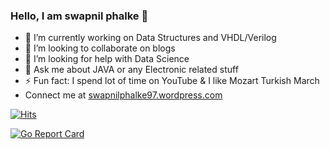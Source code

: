 ### Hello, I am swapnil phalke 👋

- 🔭 I’m currently working on Data Structures and VHDL/Verilog
- 👯 I’m looking to collaborate on blogs
- 🤔 I’m looking for help with Data Science
- 💬 Ask me about JAVA or any Electronic related stuff
- ⚡ Fun fact: I spend lot of time on YouTube & I like Mozart Turkish March
-  Connect me at <a href="https://swapnilphalke97.wordpress.com/">swapnilphalke97.wordpress.com</a>

[![Hits](https://hits.seeyoufarm.com/api/count/incr/badge.svg?url=https%3A%2F%2Fgithub.com%2Fgjbae1212%2Fhit-counter&count_bg=%2379C83D&title_bg=%23555555&icon=&icon_color=%23E7E7E7&title=hits&edge_flat=false)](https://hits.seeyoufarm.com)

[![Go Report Card](https://goreportcard.com/badge/github.com/gjbae1212/hit-counter)](https://goreportcard.com/report/github.com/gjbae1212/hit-counter)

